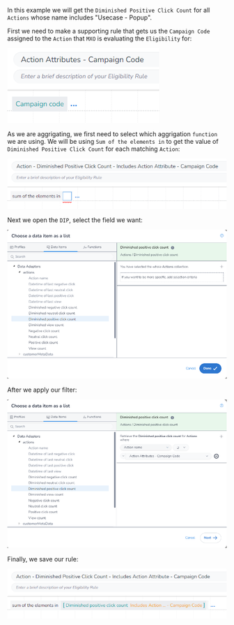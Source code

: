 In this example we will get the `Diminished Positive Click Count` for all `Actions` whose name includes "Usecase - Popup".

First we need to make a supporting rule that gets us the `Campaign Code` assigned to the `Action` that `MXO` is evaluating the `Eligibility` for:

![alt text](image_1.png)

As we are aggrigating, we first need to select which aggrigation `function` we are using. We will be using `Sum of the elements in` to get the value of `Diminished Positive Click Count` for each matching `Action`:

![alt text](image_2.png)

Next we open the `DIP`, select the field we want:

![alt text](image_3.png)

After we apply our filter:

![alt text](image_4.png)

Finally, we save our rule:

![alt text](image_5.png)